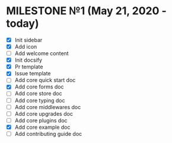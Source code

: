 # MILESTONE №1 (May 21, 2020 - today)

- [x] Init sidebar
- [x] Add icon
- [ ] Add welcome content
- [x] Init docsify
- [x] Pr template
- [x] Issue template
- [ ] Add core quick start doc
- [x] Add core forms doc
- [ ] Add core store doc
- [ ] Add core typing doc
- [ ] Add core middlewares doc
- [ ] Add core upgrades doc
- [ ] Add core plugins doc
- [x] Add core example doc
- [ ] Add contributing guide doc
